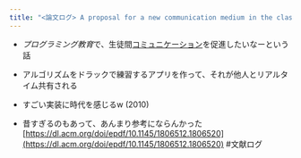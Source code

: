 ```yaml
---
title: "<論文ログ> A proposal for a new communication medium in the classroom"
---
```


* *プログラミング教育*で、生徒間[コミュニケーション](%E3%82%B3%E3%83%9F%E3%83%A5%E3%83%8B%E3%82%B1%E3%83%BC%E3%82%B7%E3%83%A7%E3%83%B3.md)を促進したいなーという話

* アルゴリズムをドラックで練習するアプリを作って、それが他人とリアルタイム共有される

* すごい実装に時代を感じるw (2010)

* 昔すぎるのもあって、あんまり参考にならんかった
  [https://dl.acm.org/doi/epdf/10.1145/1806512.1806520](https://dl.acm.org/doi/epdf/10.1145/1806512.1806520)
  \#文献ログ
